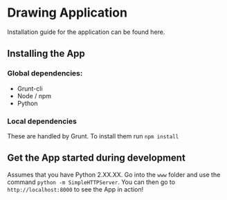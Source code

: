 # Drawing Application

Installation guide for the application can be found here.

## Installing the App

### Global dependencies:

* Grunt-cli
* Node / npm
* Python

### Local dependencies

These are handled by Grunt. To install them run `npm install`

## Get the App started during development

Assumes that you have Python 2.XX.XX. Go into the `www` folder
and use the command `python -m SimpleHTTPServer`. You can then
go to `http://localhost:8000` to see the App in action!